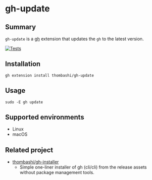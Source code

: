# gh-update


## Summary
`gh-update` is a [gh](https://github.com/cli/cli/releases) extension that updates the `gh` to the latest version.

[![Tests](https://github.com/thombashi/gh-update/actions/workflows/tests.yaml/badge.svg)](https://github.com/thombashi/gh-update/actions/workflows/tests.yaml)


## Installation
```
gh extension install thombashi/gh-update
```


## Usage
```
sudo -E gh update
```


## Supported environments
- Linux
- macOS


## Related project
- [thombashi/gh-installer](https://github.com/thombashi/gh-installer)
  - Simple one-liner installer of gh (cli/cli) from the release assets without package management tools.
